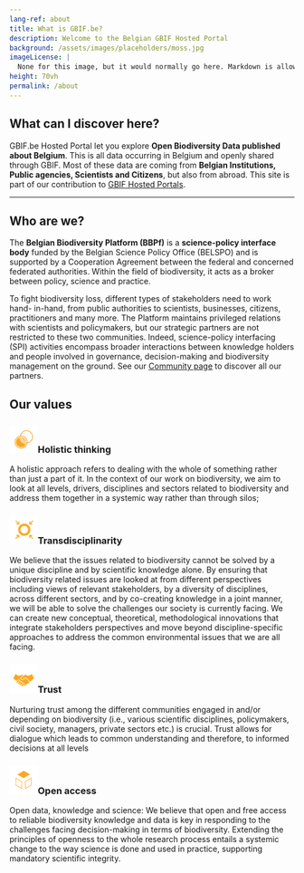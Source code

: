 ```yaml
---
lang-ref: about
title: What is GBIF.be?
description: Welcome to the Belgian GBIF Hosted Portal
background: /assets/images/placeholders/moss.jpg
imageLicense: |
  None for this image, but it would normally go here. Markdown is allowed.
height: 70vh
permalink: /about
---
```


## What can I discover here?

GBIF.be Hosted Portal let you explore **Open Biodiversity Data published about Belgium**. This is all data occurring in Belgium and openly shared through GBIF.
Most of these data are coming from **Belgian Institutions, Public agencies, Scientists and Citizens**, but also from abroad. This site is part of our contribution to [GBIF Hosted Portals](https://www.gbif.org/hosted-portals).

---

## Who are we?

The **Belgian Biodiversity Platform (BBPf)** is a **science-policy interface body** funded by the Belgian Science Policy Office (BELSPO) and is supported by a Cooperation Agreement between the federal and concerned federated authorities. Within the field of biodiversity, it acts as a broker between policy, science and practice.

To fight biodiversity loss, different types of stakeholders need to work hand- in-hand, from public authorities to scientists, businesses, citizens, practitioners and many more. The Platform maintains privileged relations with scientists and policymakers, but our strategic partners are not restricted to these two communities. Indeed, science-policy interfacing (SPI) activities encompass broader interactions between knowledge holders and people involved in governance, decision-making and biodiversity management on the ground.
See our [Community page](/community) to discover all our partners.

## Our values

### ![Holistic thinking](/assets/images/icons/valueHolistic.png)Holistic thinking

A holistic approach refers to dealing with the whole of something rather than just a part of it. In the context of our work on biodiversity, we aim to look at all levels, drivers, disciplines and sectors related to biodiversity and address them together in a systemic way rather than through silos;

### ![Transdisciplinarity](/assets/images/icons/valueTransdisciplinarity.png)Transdisciplinarity

We believe that the issues related to biodiversity cannot be solved by a unique discipline and by scientific knowledge alone. By ensuring that biodiversity related issues are looked at from different perspectives including views of relevant stakeholders, by a diversity of disciplines, across different sectors, and by co-creating knowledge in a joint manner, we will be able to solve the challenges our society is currently facing. We can create new conceptual, theoretical, methodological innovations that integrate stakeholders perspectives and move beyond discipline-specific approaches to address the common environmental issues that we are all facing.

### ![Trust](/assets/images/icons/valueTrust.png)Trust

Nurturing trust among the different communities engaged in and/or depending on biodiversity (i.e., various scientific disciplines, policymakers, civil society, managers, private sectors etc.) is crucial. Trust allows for dialogue which leads to common understanding and therefore, to informed decisions at all levels

### ![Open access](/assets/images/icons/valueOpen.png)Open access

Open data, knowledge and science: We believe that open and free access to reliable biodiversity knowledge and data is key in responding to the challenges facing decision-making in terms of biodiversity. Extending the principles of openness to the whole research process entails a systemic change to the way science is done and used in practice, supporting mandatory scientific integrity.
